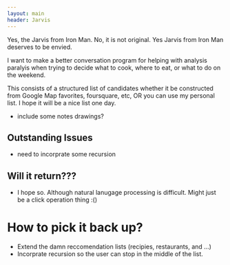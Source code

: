 ```yaml
---
layout: main
header: Jarvis
--- 
```

Yes, the Jarvis from Iron Man. No, it is not original. Yes Jarvis from Iron Man deserves to be envied. 

I want to make a better conversation program for helping with analysis paralyis when trying to decide what to cook, where to eat, or what to do on the weekend. 

This consists of a structured list of candidates whether it be constructed from Google Map favorites, foursquare, etc, OR you can use my personal list. I hope it will be a nice list one day.

- include some notes drawings?

## Outstanding Issues
- need to incorprate some recursion 

## Will it return???
- I hope so. Although natural lanugage processing is difficult. Might just be a click operation thing :()


# How to pick it back up?
- Extend the damn reccomendation lists (recipies, restaurants, and ...)
- Incorprate recursion so the user can stop in the middle of the list.
